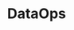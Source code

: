 ---
layout: list
title: DataOps
slug: DataOps
description: >
  DataOps consists of infrastructure, data pipelines,  application deployments (especially on cloud providers), and APIs
menu: true
no_groups: true
---